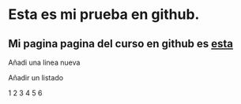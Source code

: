 # Esta es mi prueba en github. 

## Mi pagina pagina del curso en github es [esta](https://github.com/DCIHIGI/basics-de-git-y-git-hub-alxogm/)

Añadi una linea nueva 

Añadir un listado 

1
2
3
4
5
6

